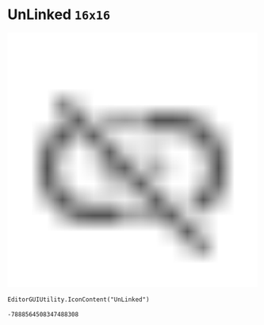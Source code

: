 # UnLinked `16x16`
<img src="/img/UnLinked.png" width=512 height=512>

``` CSharp
EditorGUIUtility.IconContent("UnLinked")
```
```
-7888564508347488308
```
